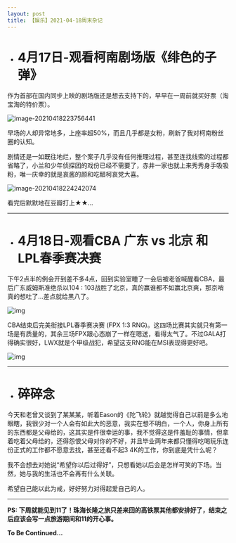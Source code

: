 ```yaml
---
layout: post
title: 【娱乐】2021-04-18周末杂记
---
```


- # 4月17日-观看柯南剧场版《绯色的子弹》

作为首部在国内同步上映的剧场版还是想去支持下的，早早在一周前就买好票（淘宝淘的特价票）。

![image-20210418223756441](https://gitee.com/house_lee/PicGo/raw/master/image-20210418223756441.png)

早场的人却异常地多，上座率超50%，而且几乎都是女粉，刷新了我对柯南粉丝圈的认知。

剧情还是一如既往地烂，整个案子几乎没有任何推理过程，甚至连找线索的过程都省略了，小兰和少年侦探团的戏份已经不需要了，赤井一家也就上来秀秀身手吸吸粉，唯一庆幸的就是哀酱的颜和吃醋柯哀党大喜。

![image-20210418224242074](https://gitee.com/house_lee/PicGo/raw/master/image-20210418224242074.png)

看完后默默地在豆瓣打上★★...



------



- # 4月18日-观看CBA 广东 vs 北京 和 LPL春季赛决赛

下午2点半的例会开到差不多4点，回到实验室睡了一会后被老爸喊醒看CBA，最后广东威姆斯准绝杀以104 : 103战胜了北京，真的赢谁都不如赢北京爽，那京哨真的想吐了...差点就给黑八了。

![img](https://wx1.sinaimg.cn/mw690/a9639d97ly1gpo1xi49yoj20sg0iz421.jpg)



CBA结束后完美衔接LPL春季赛决赛 (FPX 1:3 RNG)。这四场比赛其实就只有第一场是有质量的，其余三场FPX跟心态崩了一样在嗯送，看得太气了。不过GALA打得确实很好，LWX就是个甲级战犯，希望这支RNG能在MSI表现得更好吧。

![img](https://wx4.sinaimg.cn/mw690/006097Pbgy1gpo6r7n77hj30u01hchdt.jpg)



------



- # 碎碎念

今天和老曾又谈到了某某某，听着Eason的《陀飞轮》就越觉得自己以前是多么地眼瞎，我很少对一个人会有如此大的恶意，我实在想不明白，一个人，你身上所有的东西都是父母给的，这其实是件很幸运的事，我不觉得这是件羞耻的事情，但拿着吃着父母给的，还得怨恨父母对你的不好，并且毕业两年来都只懂得吃喝玩乐连份正式的工作都不愿意去找，甚至还看不起3 4K的工作，你到底是凭什么呢？

我不会想去对她说“希望你以后过得好”，只想看她以后会是怎样可笑的下场。当然，她与我的生活也不会再有什么关联。

希望自己能以此为戒，好好努力对得起爱自己的人。

------

**PS: 下周就能见到11了！珠海长隆之旅只差来回的高铁票其他都安排好了，结束之后应该会写一点旅游期间和11的开心事。**

**To Be Continued...**
